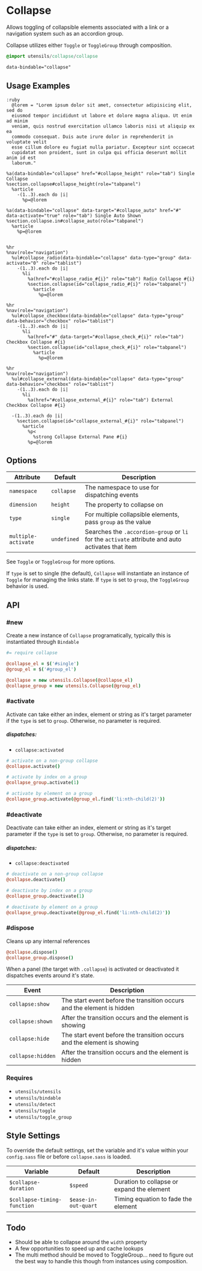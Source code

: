 
# Collapse
Allows toggling of collapsible elements associated with a link or a
navigation system such as an accordion group. 

Collapse utilizes either `Toggle` or `ToggleGroup` through composition.

```sass
@import utensils/collapse/collapse
```

```html
data-bindable="collapse"
```

## Usage Examples

<!--~ markup/collapse.html.haml -->
```haml
:ruby
  @lorem = "Lorem ipsum dolor sit amet, consectetur adipisicing elit, sed do
  eiusmod tempor incididunt ut labore et dolore magna aliqua. Ut enim ad minim
  veniam, quis nostrud exercitation ullamco laboris nisi ut aliquip ex ea
  commodo consequat. Duis aute irure dolor in reprehenderit in voluptate velit
  esse cillum dolore eu fugiat nulla pariatur. Excepteur sint occaecat
  cupidatat non proident, sunt in culpa qui officia deserunt mollit anim id est
  laborum."

%a(data-bindable="collapse" href="#collapse_height" role="tab") Single Collapse
%section.collapse#collapse_height(role="tabpanel")
  %article
    -(1..3).each do |i|
      %p=@lorem

%a(data-bindable="collapse" data-target="#collapse_auto" href="#" data-activate="true" role="tab") Single Auto Shown
%section.collapse.in#collapse_auto(role="tabpanel")
  %article
    %p=@lorem


%hr
%nav(role="navigation")
  %ul#collapse_radio(data-bindable="collapse" data-type="group" data-activate="0" role="tablist")
    -(1..3).each do |i|
      %li
        %a(href="#collapse_radio_#{i}" role="tab") Radio Collapse #{i}
        %section.collapse(id="collapse_radio_#{i}" role="tabpanel")
          %article
            %p=@lorem

%hr
%nav(role="navigation")
  %ul#collapse_checkbox(data-bindable="collapse" data-type="group" data-behavior="checkbox" role="tablist")
    -(1..3).each do |i|
      %li
        %a(href="#" data-target="#collapse_check_#{i}" role="tab") Checkbox Collapse #{i}
        %section.collapse(id="collapse_check_#{i}" role="tabpanel")
          %article
            %p=@lorem

%hr
%nav(role="navigation")
  %ul#collapse_external(data-bindable="collapse" data-type="group" data-behavior="checkbox" role="tablist")
    -(1..3).each do |i|
      %li
        %a(href="#collapse_external_#{i}" role="tab") External Checkbox Collapse #{i}

  -(1..3).each do |i|
    %section.collapse(id="collapse_external_#{i}" role="tabpanel")
      %article
        %p<
          %strong Collapse External Pane #{i}
        %p=@lorem
```
<!-- end -->

## Options

Attribute           | Default         | Description
------------------- | --------------- | -------------------------------------------
`namespace`         | `collapse`      | The namespace to use for dispatching events
`dimension`         | `height`        | The property to collapse on
`type`              | `single`        | For multiple collapsible elements, pass `group` as the value
`multiple-activate` | `undefined`     | Searches the `.accordion-group` or `li` for the `activate` attribute and auto activates that item

See `Toggle` or `ToggleGroup` for more options.

If `type` is set to single (the default), `Collapse` will instantiate an
instance of `Toggle` for managing the links state. If `type` is set to
`group`, the `ToggleGroup` behavior is used.

## API

### #new
Create a new instance of `Collapse` programatically, typically this
is instantiated through `Bindable`

```coffee
#= require collapse

@collapse_el = $('#single')
@group_el = $('#group_el')

@collapse = new utensils.Collapse(@collapse_el)
@collapse_group = new utensils.Collapse(@group_el)
```

### #activate
Activate can take either an index, element or string as it's target
parameter if the `type` is set to `group`. Otherwise, no parameter is
required.

##### dispatches:
- `collapse:activated`

```coffee
# activate on a non-group collapse 
@collapse.activate()

# activate by index on a group
@collapse_group.activate(1)

# activate by element on a group
@collapse_group.activate(@group_el.find('li:nth-child(2)'))
```

### #deactivate
Deactivate can take either an index, element or string as it's target
parameter if the `type` is set to `group`. Otherwise, no parameter is
required.

##### dispatches:
- `collapse:deactivated`

```coffee
# deactivate on a non-group collapse 
@collapse.deactivate()

# deactivate by index on a group
@collapse_group.deactivate(1)

# deactivate by element on a group
@collapse_group.deactivate(@group_el.find('li:nth-child(2)'))
```

### #dispose
Cleans up any internal references 

```coffee
@collapse.dispose()
@collapse_group.dispose()
```

When a panel (the target with `.collapse`) is activated or deactivated
it dispatches events around it's state.

Event             | Description
----------------- | -------------------------------------------
`collapse:show`   | The start event before the transition occurs and the element is hidden
`collapse:shown`  | After the transition occurs and the element is showing
`collapse:hide`   | The start event before the transition occurs and the element is showing
`collapse:hidden` | After the transition occurs and the element is hidden


### Requires
- `utensils/utensils`
- `utensils/bindable`
- `utensils/detect`
- `utensils/toggle`
- `utensils/toggle_group`


## Style Settings
To override the default settings, set the variable and it's value
within your `config.sass` file or before `collapse.sass` is loaded.

Variable                    | Default              | Description
--------------------------- | -------------------- | -------------------------------------------
`$collapse-duration`        | `$speed`             | Duration to collapse or expand the element
`$collapse-timing-function` | `$ease-in-out-quart` | Timing equation to fade the element


## Todo
- Should be able to collapse around the `width` property
- A few opportunities to speed up and cache lookups
- The multi method should be moved to ToggleGroup... need to figure out
  the best way to handle this though from instances using composition.

